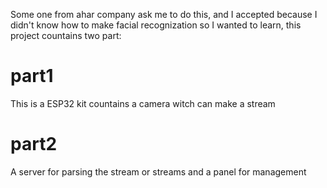 Some one from ahar company ask me to do this, and I accepted because I didn't know how to make facial recognization so I wanted to learn, this project countains two part:

# part1

This is a ESP32 kit countains a camera witch can make a stream


# part2

 A server for parsing the stream or streams and a panel for management
